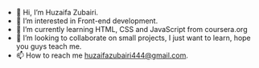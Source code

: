 - 👋 Hi, I’m Huzaifa Zubairi.
- 👀 I’m interested in Front-end development.
- 🌱 I’m currently learning HTML, CSS and JavaScript from coursera.org
- 💞️ I’m looking to collaborate on small projects, I just want to learn, hope you guys teach me.
- 📫 How to reach me huzaifazubairi444@gmail.com.

<!---
Huzaifa-Zubairi/Huzaifa-Zubairi is a ✨ special ✨ repository because its `README.md` (this file) appears on your GitHub profile.
You can click the Preview link to take a look at your changes.
--->

